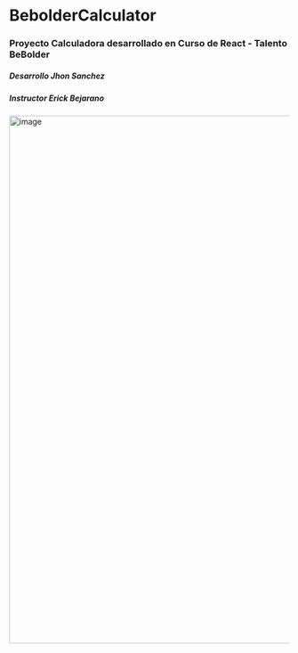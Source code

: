 # BebolderCalculator
<h3> Proyecto Calculadora desarrollado en Curso de React - Talento BeBolder</h3>
<h5> Desarrollo Jhon Sanchez </h5>
<h5> Instructor Erick Bejarano </h5>
<img width="948" alt="image" src="https://user-images.githubusercontent.com/80734873/181653197-93748f6d-2baf-46f4-8287-e81a9472ce84.png">
